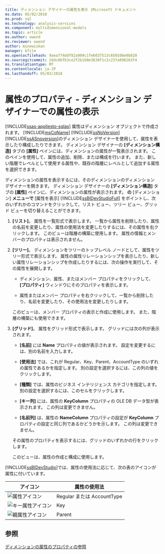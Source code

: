 ```yaml
---
title: ディメンション デザイナーの属性を表示 |Microsoft ドキュメント
ms.date: 05/02/2018
ms.prod: sql
ms.technology: analysis-services
ms.component: multidimensional-models
ms.topic: article
ms.author: owend
ms.reviewer: owend
author: minewiskan
manager: kfile
ms.openlocfilehash: 9aea7f4ddf82a909c1fe6037513c650108e0b820
ms.sourcegitcommit: 2ddc0bfb3ce2f2b160e3638f1c2c237a898263f4
ms.translationtype: MT
ms.contentlocale: ja-JP
ms.lasthandoff: 05/03/2018
---
```

# <a name="attribute-properties---view-attributes-in-dimension-designer"></a>属性のプロパティ - ディメンション デザイナーでの属性の表示
[!INCLUDE[ssas-appliesto-sqlas](../../includes/ssas-appliesto-sqlas.md)]
  属性はディメンション オブジェクトで作成されます。 [!INCLUDE[msCoName](../../includes/msconame-md.md)] [!INCLUDE[ssNoVersion](../../includes/ssnoversion-md.md)] [!INCLUDE[ssASnoversion](../../includes/ssasnoversion-md.md)]のディメンション デザイナーを使用して、属性を表示したり構成したりできます。 ディメンション デザイナーの **[ディメンション構造]** タブの **[属性]** ペインには、ディメンションの属性が一覧表示されます。 このペインを使用して、属性の追加、削除、または構成を行います。 また、新しい階層でレベルとして使用する属性や、既存の階層にレベルとして追加する属性を選択できます。  
  
 ディメンションの属性を表示するには、そのディメンションのディメンション デザイナーを開きます。 ディメンション デザイナーの **[ディメンション構造]** タブの **[属性]**  ペインに、ディメンションの属性が表示されます。 **の** [ディメンション] **メニューで** [属性を表示] [!INCLUDE[ssBIDevStudioFull](../../includes/ssbidevstudiofull-md.md)] をポイントし、次のいずれかのコマンドをクリックして、リスト ビュー、ツリー ビュー、グリッド ビューを切り替えることができます。  
  
1.  **[リスト]**。 属性を一覧形式で表示します。 一覧から属性を削除したり、属性の名前を変更したり、属性の使用法を変更したりするには、その属性を右クリックします。 このビューは階層の構築に使用します。 属性の情報とメンバーのプロパティは表示されません。  
  
2.  **[ツリー]**。 ディメンションをツリーのトップレベル ノードとして、属性をツリー形式で表示します。 属性の属性リレーションシップを表示したり、新しい属性リレーションシップを作成したりするには、次の操作を実行して、その属性を展開します。  
  
    -   ディメンション、属性、またはメンバー プロパティをクリックして、 **[プロパティ]** ウィンドウにそのプロパティを表示します。  
  
    -   属性またはメンバー プロパティを右クリックして、一覧から削除したり、名前を変更したり、その使用法を変更したりします。  
  
     このビューは、メンバー プロパティの表示と作成に使用します。 また、階層の構築にも使用できます。  
  
3.  **[グリッド]**。 属性をグリッド形式で表示します。 グリッドには次の列が表示されます。  
  
    -   **[名前]** には **Name** プロパティの値が表示されます。 設定を変更するには、別の名前を入力します。  
  
    -   **[使用法]** では、これが Regular、Key、Parent、AccountType のいずれの属性であるかを指定します。 別の設定を選択するには、この列の値をクリックします。  
  
    -   **[種類]** では、属性のビジネス インテリジェンス カテゴリを指定します。 別の設定を選択するには、このセルをクリックします。  
  
    -   **[キー列]** には、属性の **KeyColumn** プロパティの OLE DB データ型が表示されます。 この列は変更できません。  
  
    -   **[名前列]** は、属性の **NameColumn** プロパティの設定が **KeyColumn** プロパティの設定と同じ列であるかどうかを示します。 この列は変更できません。  
  
     その属性のプロパティを表示するには、グリッドのいずれかの行をクリックします。  
  
     このビューは、属性の作成と構成に使用します。  
  
 [!INCLUDE[ssBIDevStudio](../../includes/ssbidevstudio-md.md)]では、属性の使用法に応じて、次の表のアイコンが属性に付いています。  
  
|アイコン|属性の使用法|  
|----------|---------------------|  
|![属性アイコン](../../analysis-services/multidimensional-models/media/as-icon-attribute.gif "属性アイコン")|Regular または AccountType|  
|![キー属性アイコン](../../analysis-services/multidimensional-models/media/as-icon-key-attribute.gif "キー属性アイコン")|Key|  
|![親属性アイコン](../../analysis-services/multidimensional-models/media/as-icon-parent-attribute.gif "親属性アイコン")|Parent|  
  
## <a name="see-also"></a>参照  
 [ディメンションの属性のプロパティの参照](../../analysis-services/multidimensional-models/dimension-attribute-properties-reference.md)  
  
  
